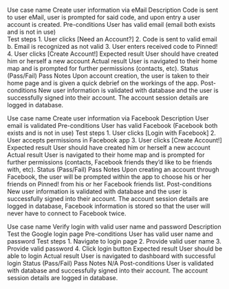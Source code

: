 
Use case name
    Create user information via eMail
Description
    Code is sent to user eMail, user is prompted for said code, and upon entry a user account is created.
Pre-conditions
    User has valid email (email both exists and is not in use)    
Test steps
    1. User clicks [Need an Account?]
    2. Code is sent to valid email
       b. Email is recognized as not valid
    3. User enters received code to Pinned!
    4. User clicks [Create Account!]
Expected result
    User should have created him or herself a new account
Actual result
    User is navigated to their home map and is prompted for further permissions (contacts, etc).
Status (Pass/Fail)
    Pass
Notes
    Upon account creation, the user is taken to their home page and is given a quick debrief on the workings of the app.
Post-conditions
    New user information is validated with database and the user is successfully signed into their account. The account session details are logged in database. 


Use case name
    Create user information via Facebook
Description
    User email is validated 
Pre-conditions
    User has valid Facebook (Facebook both exists and is not in use)
Test steps
    1. User clicks [Login with Facebook]
    2. User accepts permissions in Facebook app
    3. User clicks [Create Account!]
Expected result
    User should have created him or herself a new account
Actual result
    User is navigated to their home map and is prompted for further permissions (contacts, Facebook friends they’d like to be friends with, etc).
Status (Pass/Fail)
    Pass
Notes
    Upon creating an account through Facebook, the user will be prompted within the app to choose his or her friends on Pinned! from his or her Facebook friends list. 
Post-conditions
    New user information is validated with database and the user is successfully signed into their account. The account session details are logged in database, Facebook information is stored so that the user will never have to connect to Facebook twice. 

Use case name
    Verify login with valid user name and password
Description
    Test the Google login page
Pre-conditions
    User has valid user name and password
Test steps
    1. Navigate to login page
    2. Provide valid user name
    3. Provide valid password
    4. Click login button
Expected result
    User should be able to login
Actual result
    User is navigated to dashboard with successful login
Status (Pass/Fail)
    Pass
Notes
    N/A
Post-conditions
    User is validated with database and successfully signed into their account.
    The account session details are logged in database.

